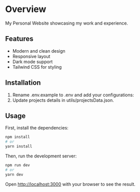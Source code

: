 # Overview

My Personal Website showcasing my work and experience.

## Features

- Modern and clean design
- Responsive layout
- Dark mode support
- Tailwind CSS for styling

## Installation
1. Rename .env.example to .env and add your configurations:
2. Update projects details in utils/projectsData.json.

## Usage

First, install the dependencies:

```bash
npm install
# or
yarn install
```

Then, run the development server:

```bash
npm run dev
# or
yarn dev
```

Open [http://localhost:3000](http://localhost:3000) with your browser to see the result.
